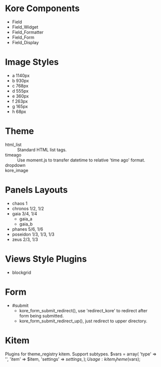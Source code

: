 Kore Components
===============
* Field
* Field_Widget
* Field_Formatter
* Field_Form
* Field_Display

Image Styles
============
* a 1140px
* b 930px
* c 768px
* d 555px
* e 360px
* f 263px
* g 165px
* h 68px

Theme
=====
<dl>
  <dt>html_list</dt>
    <dd>Standard HTML list tags.</dd>
  <dt>timeago</dt>
    <dd>Use moment.js to transfer datetime to relative 'time ago' format.</dd>
  <dt>dropdown</dt>
    <dd></dd>
  <dt>kore_image</dt>
    <dd></dd>
</dl>

Panels Layouts
==============
* chaos 1
* chronos 1/2, 1/2
* gaia 3/4, 1/4
    - gaia_a
    - gaia_b
* phanes 5/6, 1/6
* poseidon 1/3, 1/3, 1/3
* zeus 2/3, 1/3

Views Style Plugins
===================
* blockgrid

Form
====
* #submit
    - kore_form_submit_redirect(), use 'redirect_kore' to redirect after form being submitted.
    - kore_form_submit_redirect_up(), just redirect to upper directory.

Kitem
=====
Plugins for theme_registry kitem.
Support subtypes.
    $vars = array(
      'type' => '',
      'item' => $item,
      'settings' => $settings,
    );
Usage: kitem_theme($vars);
